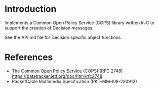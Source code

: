 # Introduction
Implements a Common Open Policy Service (COPS) library written in C to support the creation of Decision messages.

See the API.md file for Decision specific object functions.

# References
- The Common Open Policy Service (COPS) [RFC 2748] https://datatracker.ietf.org/doc/html/rfc2748
- PacketCable Multimedia Specification (PKT-MM-I09-230913)
